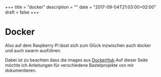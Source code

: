 ﻿+++
title = "docker"
description = ""
date = "2017-09-04T21:03:00+02:00"
draft = false
+++

# Docker

Also auf dem Raspberry Pi lässt sich zum Glück inzwischen auch docker und auch swarm ausführen. 

Dabei ist zu beachten dass die images aus <i class="fa fa-docker"></i> [DockerHub](https://hub.docker.com/) 
Auf dieser Seite möchte ich Anleitungen für verschiedene Bastelprojekte von mir dokumentieren.


